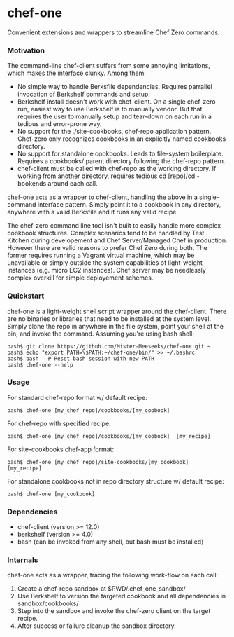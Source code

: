 # chef-one
Convenient extensions and wrappers to streamline Chef Zero commands.

### Motivation

The command-line chef-client suffers from some annoying limitations, which makes the interface clunky. Among them:

* No simple way to handle Berksfile dependencies. Requires parrallel invocation of Berkshelf commands and setup.
* Berkshelf install doesn't work with chef-client. On a single chef-zero run, easiest way to use Berkshelf is to manually vendor. But that requires the user to manually setup and tear-down on each run in a tedious and error-prone way.  
* No support for the ./site-cookbooks, chef-repo application pattern. Chef-zero only recognizes cookbooks in an explicitly
named cookbooks directory.
* No support for standalone cookbooks. Leads to file-system boilerplate. Requires a cookbooks/ parent directory following the chef-repo pattern.
* chef-client must be called with chef-repo as the working directory. If working from another directory, requires tedious cd [repo]/cd - bookends around each call.

chef-one acts as a wrapper to chef-client, handling the above in a single-command interface pattern. Simply point it to a 
cookbook in any directory, anywhere with a valid Berksfile and it runs any valid recipe.

The chef-zero command line tool isn't built to easily handle more complex cookbook structures. Complex scenarios tend to be
handled by Test Kitchen during developement and Chef Server/Managed Chef in production. However there are valid reasons to 
prefer Chef Zero during both. The former requires running a Vagrant virtual machine, which may be unavailable or simply 
outside the system capabilities of light-weight instances (e.g. micro EC2 instances). Chef server may be needlessly complex
overkill for simple deployement schemes.

### Quickstart

chef-one is a light-weight shell script wrapper around the chef-client. There are no binaries or libraries that need to be
installed at the system level. Simply clone the repo in anywhere in the file system, point your shell at the bin, and invoke the command. Assuming you're using bash shell:

```
bash$ git clone https://github.com/Mister-Meeseeks/chef-one.git ~
bash$ echo "export PATH=\$PATH:~/chef-one/bin/" >> ~/.bashrc
bash$ bash   # Reset bash session with new PATH
bash$ chef-one --help
```

### Usage

For standard chef-repo format w/ default recipe:

    bash$ chef-one [my_chef_repo]/cookbooks/[my_coobook]

For chef-repo with specified recipe:
    
    bash$ chef-one [my_chef_repo]/cookbooks/[my_coobook]  [my_recipe]

For site-cookbooks chef-app format:

    bash$ chef-one [my_chef_repo]/site-cookbooks/[my_cookbook]  [my_recipe]

For standalone cookbooks not in repo directory structure w/ default recipe:

    bash$ chef-one [my_cookbook]

### Dependencies

* chef-client (version >= 12.0)
* berkshelf (version >= 4.0)
* bash (can be invoked from any shell, but bash must be installed)

### Internals

chef-one acts as a wrapper, tracing the following work-flow on each call:

1. Create a chef-repo sandbox at $PWD/.chef_one_sandbox/
2. Use Berkshelf to version the targeted cookbook and all dependencies in sandbox/cookbooks/
3. Step into the sandbox and invoke the chef-zero client on the target recipe.
4. After success or failure cleanup the sandbox directory.
